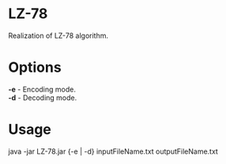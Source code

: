 # LZ-78
Realization of LZ-78 algorithm.

# Options
__-e__ - Encoding mode.<br/>
__-d__ - Decoding mode.<br/>

# Usage
java -jar LZ-78.jar {-e | -d} inputFileName.txt outputFileName.txt

